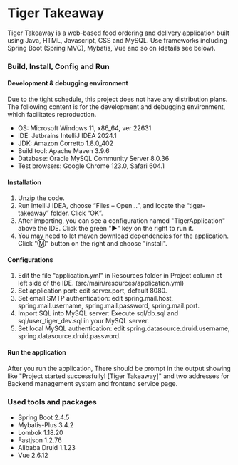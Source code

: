 # Tiger Takeaway

Tiger Takeaway is a web-based food ordering and delivery application built using Java, HTML, Javascript, CSS and MySQL.
Use frameworks including Spring Boot (Spring MVC), Mybatis, Vue and so on (details see below).

### Build, Install, Config and Run

#### Development & debugging environment

Due to the tight schedule, this project does not have any distribution plans. The following content is for the 
development and debugging environment, which facilitates reproduction.

 - OS: Microsoft Windows 11, x86_64, ver 22631
 - IDE: Jetbrains IntelliJ IDEA 2024.1
 - JDK: Amazon Corretto 1.8.0_402
 - Build tool: Apache Maven 3.9.6
 - Database: Oracle MySQL Community Server 8.0.36
 - Test browsers: Google Chrome 123.0, Safari 604.1

#### Installation

1. Unzip the code.
2. Run IntelliJ IDEA, choose “Files – Open…”, and locate the “tiger-takeaway” folder. Click “OK”.
3. After importing, you can see a configuration named "TigerApplication" above the IDE. Click the green "▶" key on the 
   right to run it.
4. You may need to let maven download dependencies for the application. Click "Ⓜ️" button on the right and choose 
   "install".

#### Configurations

1. Edit the file "application.yml" in Resources folder in Project column at left side of the IDE.
   (src/main/resources/application.yml)
2. Set application port: edit server.port, default 8080.
3. Set email SMTP authentication: edit spring.mail.host, spring.mail.username, spring.mail.password, spring.mail.port.
4. Import SQL into MySQL server: Execute sql/db.sql and sql/user_tiger_dev.sql in your MySQL server.
5. Set local MySQL authentication: edit spring.datasource.druid.username, spring.datasource.druid.password.

#### Run the application

After you run the application, There should be prompt in the output showing like "Project started successfully! 
   [Tiger Takeaway]" and two addresses for Backend management system and frontend service page.

### Used tools and packages

 - Spring Boot 2.4.5
 - Mybatis-Plus 3.4.2
 - Lombok 1.18.20
 - Fastjson 1.2.76
 - Alibaba Druid 1.1.23
 - Vue 2.6.12
